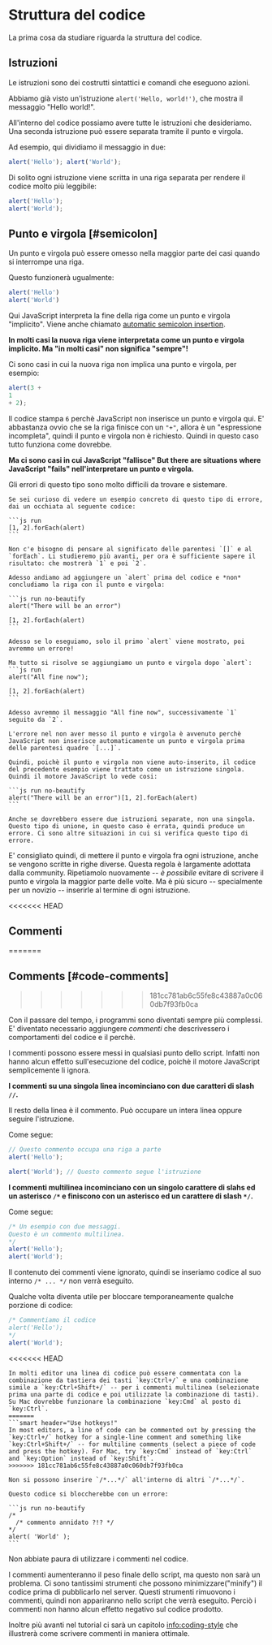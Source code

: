 # Struttura del codice

La prima cosa da studiare riguarda la struttura del codice.

## Istruzioni

Le istruzioni sono dei costrutti sintattici e comandi che eseguono azioni.

Abbiamo già visto un'istruzione `alert('Hello, world!')`, che mostra il messaggio "Hello world!".

All'interno del codice possiamo avere tutte le istruzioni che desideriamo. Una seconda istruzione può essere separata tramite il punto e virgola.

Ad esempio, qui dividiamo il messaggio in due:

```js run no-beautify
alert('Hello'); alert('World');
```
Di solito ogni istruzione viene scritta in una riga separata per rendere il codice molto più leggibile:

```js run no-beautify
alert('Hello');
alert('World');
```

## Punto e virgola [#semicolon]

Un punto e virgola può essere omesso nella maggior parte dei casi quando si interrompe una riga.

Questo funzionerà ugualmente:

```js run no-beautify
alert('Hello')
alert('World')
```

Qui JavaScript interpreta la fine della riga come un punto e virgola "implicito". Viene anche chiamato [automatic semicolon insertion](https://tc39.github.io/ecma262/#sec-automatic-semicolon-insertion).

**In molti casi la nuova riga viene interpretata come un punto e virgola implicito. Ma "in molti casi" non significa "sempre"!**

Ci sono casi in cui la nuova riga non implica una punto e virgola, per esempio:

```js run no-beautify
alert(3 +
1
+ 2);
```

Il codice stampa `6` perchè JavaScript non inserisce un punto e virgola qui. E' abbastanza ovvio che se la riga finisce con un `"+"`, allora è un "espressione incompleta", quindi il punto e virgola non è richiesto. Quindi in questo caso tutto funziona come dovrebbe.

**Ma ci sono casi in cui JavaScript "fallisce"  But there are situations where JavaScript "fails" nell'interpretare un punto e virgola.**

Gli errori di questo tipo sono molto difficili da trovare e sistemare.

````smart header="Un esempio di errore"
Se sei curioso di vedere un esempio concreto di questo tipo di errore, dai un occhiata al seguente codice:

```js run
[1, 2].forEach(alert)
```

Non c'e bisogno di pensare al significato delle parentesi `[]` e al `forEach`. Li studieremo più avanti, per ora è sufficiente sapere il risultato: che mostrerà `1` e poi `2`.

Adesso andiamo ad aggiungere un `alert` prima del codice e *non* concludiamo la riga con il punto e virgola:

```js run no-beautify
alert("There will be an error")

[1, 2].forEach(alert)
```

Adesso se lo eseguiamo, solo il primo `alert` viene mostrato, poi avremmo un errore!

Ma tutto si risolve se aggiungiamo un punto e virgola dopo `alert`:
```js run
alert("All fine now");

[1, 2].forEach(alert)  
```

Adesso avremmo il messaggio "All fine now", successivamente `1` seguito da `2`.

L'errore nel non aver messo il punto e virgola è avvenuto perchè JavaScript non inserisce automaticamente un punto e virgola prima delle parentesi quadre `[...]`.

Quindi, poichè il punto e virgola non viene auto-inserito, il codice del precedente esempio viene trattato come un istruzione singola. Quindi il motore JavaScript lo vede cosi:

```js run no-beautify
alert("There will be an error")[1, 2].forEach(alert)
```

Anche se dovrebbero essere due istruzioni separate, non una singola. Questo tipo di unione, in questo caso è errata, quindi produce un errore. Ci sono altre situazioni in cui si verifica questo tipo di errore.
````

E' consigliato quindi, di mettere il punto e virgola fra ogni istruzione, anche se vengono scritte in righe diverse. Questa regola è largamente adottata dalla community. Ripetiamolo nuovamente -- *è possibile* evitare di scrivere il punto e virgola la maggior parte delle volte. Ma è più sicuro -- specialmente per un novizio -- inserirle al termine di ogni istruzione.

<<<<<<< HEAD
## Commenti
=======
## Comments [#code-comments]
>>>>>>> 181cc781ab6c55fe8c43887a0c060db7f93fb0ca

Con il passare del tempo, i programmi sono diventati sempre più complessi. E' diventato necessario aggiungere *commenti* che descrivessero i comportamenti del codice e il perchè.

I commenti possono essere messi in qualsiasi punto dello script. Infatti non hanno alcun effetto sull'esecuzione del codice, poichè il motore JavaScript semplicemente li ignora.

**I commenti su una singola linea incominciano con due caratteri di slash `//`.**

Il resto della linea è il commento. Può occupare un intera linea oppure seguire l'istruzione.

Come segue:
```js run
// Questo commento occupa una riga a parte
alert('Hello');

alert('World'); // Questo commento segue l'istruzione
```

**I commenti multilinea incominciano con un singolo carattere di slahs ed un asterisco <code>/&#42;</code> e finiscono con un asterisco ed un carattere di slash <code>&#42;/</code>.**

Come segue:

```js run
/* Un esempio con due messaggi.
Questo è un commento multilinea.
*/
alert('Hello');
alert('World');
```

Il contenuto dei commenti viene ignorato, quindi se inseriamo codice al suo interno <code>/&#42; ... &#42;/</code> non verrà eseguito.

Qualche volta diventa utile per bloccare temporaneamente qualche porzione di codice:
```js run
/* Commentiamo il codice
alert('Hello');
*/
alert('World');
```

<<<<<<< HEAD
```smart header="Usa le scorciatoie da tastiera!"
In molti editor una linea di codice può essere commentata con la combinazione da tastiera dei tasti `key:Ctrl+/` e una combinazione simile a `key:Ctrl+Shift+/` -- per i commenti multilinea (selezionate prima una parte di codice e poi utilizzate la combinazione di tasti). Su Mac dovrebbe funzionare la combinazione `key:Cmd` al posto di `key:Ctrl`.
=======
```smart header="Use hotkeys!"
In most editors, a line of code can be commented out by pressing the `key:Ctrl+/` hotkey for a single-line comment and something like `key:Ctrl+Shift+/` -- for multiline comments (select a piece of code and press the hotkey). For Mac, try `key:Cmd` instead of `key:Ctrl` and `key:Option` instead of `key:Shift`.
>>>>>>> 181cc781ab6c55fe8c43887a0c060db7f93fb0ca
```

````warn header="I commenti annidati non sono supportati!"
Non si possono inserire `/*...*/` all'interno di altri `/*...*/`.

Questo codice si bloccherebbe con un errore:

```js run no-beautify
/*
  /* commento annidato ?!? */
*/
alert( 'World' );
```
````
Non abbiate paura di utilizzare i commenti nel codice.

I commenti aumenteranno il peso finale dello script, ma questo non sarà un problema. Ci sono tantissimi strumenti che possono minimizzare("minify") il codice prima di pubblicarlo nel server. Questi strumenti rimuovono i commenti, quindi non appariranno nello script che verrà eseguito. Perciò i commenti non hanno alcun effetto negativo sul codice prodotto.

Inoltre più avanti nel tutorial ci sarà un capitolo <info:coding-style> che illustrerà come scrivere commenti in maniera ottimale.
